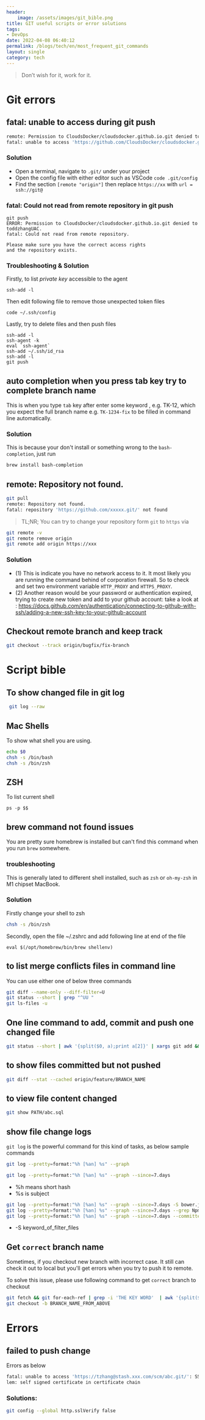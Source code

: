 ```yaml
---
header:
    image: /assets/images/git_bible.png
title: GIT useful scripts or error solutions
tags:
- DevOps
date: 2022-04-08 06:40:12
permalink: /blogs/tech/en/most_frequent_git_commands
layout: single
category: tech
---
```

> Don’t wish for it, work for it.


# Git errors

## fatal: unable to access during git push
```bash
remote: Permission to CloudsDocker/cloudsdocker.github.io.git denied to toddzhangUAC.
fatal: unable to access 'https://github.com/CloudsDocker/cloudsdocker.github.io.git/': The requested URL returned error: 403
```

### Solution
- Open a terminal, navigate to `.git/` under your project
- Open the config file with either editor such as VSCode `code .git/config`
- Find the section `[remote "origin"]` then replace `https://xx` with `url = ssh://git@`

### fatal: Could not read from remote repository in git push
```shell
git push
ERROR: Permission to CloudsDocker/cloudsdocker.github.io.git denied to toddzhangUAC.
fatal: Could not read from remote repository.

Please make sure you have the correct access rights
and the repository exists.
```
### Troubleshooting & Solution
Firstly, to list *private key* accessible to the agent
```shell
ssh-add -l
```
Then edit following file to remove those unexpected token files
```shell
code ~/.ssh/config
```
Lastly, try to delete files and then push files
```shell
ssh-add -l
ssh-agent -k
eval `ssh-agent`
ssh-add ~/.ssh/id_rsa
ssh-add -l
git push
```

## auto completion when you press tab key try to complete branch name

This is when you type `tab` key after enter some keyword , e.g. TK-12, which you expect the full branch name e.g. `TK-1234-fix` to be filled in command line automatically.

### Solution
This is because your don't install or something wrong to the `bash-completion`, just run 
```bash
brew install bash-completion
```

## remote: Repository not found.
```bash
git pull
remote: Repository not found.
fatal: repository 'https://github.com/xxxxx.git/' not found
```
> TL;NR; You can try to change your repository form `git` to `https` via
```bash
git remote -v
git remote remove origin
git remote add origin https://xxx
```


### Solution
 - (1) This is indicate you have no network access to it. It most likely you are running the command behind of corporation firewall. So to check and set two environment variable `HTTP_PROXY` and `HTTPS_PROXY`.
 - (2) Another reason would be your password or authentication expired, trying to create new token and add to your github account: take a look at : https://docs.github.com/en/authentication/connecting-to-github-with-ssh/adding-a-new-ssh-key-to-your-github-account

## Checkout remote branch and keep track 
```bash
git checkout --track origin/bugfix/fix-branch
```


# Script bible

## To show changed file in git log
```bash
 git log --raw 
```

## Mac Shells
To show what shell you are using. 
```bash
echo $0
chsh -s /bin/bash
chsh -s /bin/zsh
```

## ZSH
To list current shell
```
ps -p $$
```

## brew command not found issues
You are pretty sure homebrew is installed but can't find this command when you run `brew` somewhere.

### troubleshooting
This is generally lated to different shell installed, such as `zsh` or `oh-my-zsh` in M1 chipset MacBook. 

### Solution
Firstly change your shell to zsh 

```bash
chsh -s /bin/zsh
```

Secondly, open the file ~/.zshrc and add following line at end of the file 
```
eval $(/opt/homebrew/bin/brew shellenv)
```

## to list merge conflicts files in command line
You can use either one of below three commands
```bash
git diff --name-only --diff-filter=U
git status --short | grep "^UU "
git ls-files -u
```

## One line command to add, commit and push one changed file
```bash
git status --short | awk '{split($0, a);print a[2]}' | xargs git add && git commit -m 'commit changes' && git push origin BRANCH_NAME
```

## to show files committed but not pushed
```bash
git diff --stat --cached origin/feature/BRANCH_NAME
```

## to view file content changed
```bash
git show PATH/abc.sql
```

## show file change logs

`git log` is the powerful command for this kind of tasks, as below sample commands
```bash
git log --pretty=format:"%h [%an] %s" --graph

git log --pretty=format:"%h [%an] %s" --graph --since=7.days
```
* %h means short hash
* %s is subject

```bash
git log --pretty=format:"%h [%an] %s" --graph --since=7.days -S bower.json 
git log --pretty=format:"%h [%an] %s" --graph --since=7.days --grep Npm
git log --pretty=format:"%h [%an] %s" --graph --since=7.days --committer todd
```
* -S keyword_of_filter_files

## Get `correct` branch name

Sometimes, if you checkout new branch with incorrect case. It still can check it out to local but you'll get errors when you try to push it to remote.

To solve this issue, please use following command to get `correct` branch to checkout
```bash
git fetch && git for-each-ref | grep -i 'THE KEY WORD'  | awk '{split($0,a);print a[3]}'
git checkout -b BRANCH_NAME_FROM_ABOVE
```

# Errors


## failed to push change
Errors as below
```bash
fatal: unable to access 'https://tzhang@stash.xxx.com/scm/abc.git/': SSL certificate prob
lem: self signed certificate in certificate chain
```
### Solutions:

```bash
git config --global http.sslVerify false
```
